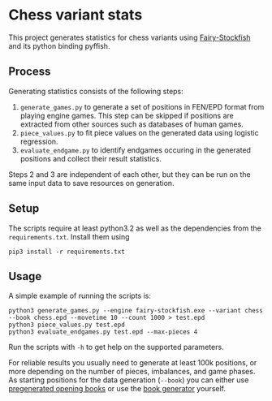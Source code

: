 # Chess variant stats

This project generates statistics for chess variants using [Fairy-Stockfish](https://github.com/ianfab/Fairy-Stockfish) and its python binding pyffish.

## Process
Generating statistics consists of the following steps:
1. `generate_games.py` to generate a set of positions in FEN/EPD format from playing engine games. This step can be skipped if positions are extracted from other sources such as databases of human games.
2. `piece_values.py` to fit piece values on the generated data using logistic regression.
3. `evaluate_endgame.py` to identify endgames occuring in the generated positions and collect their result statistics.

Steps 2 and 3 are independent of each other, but they can be run on the same input data to save resources on generation.

## Setup
The scripts require at least python3.2 as well as the dependencies from the `requirements.txt`. Install them using
```
pip3 install -r requirements.txt
```

## Usage
A simple example of running the scripts is:
```
python3 generate_games.py --engine fairy-stockfish.exe --variant chess --book chess.epd --movetime 10 --count 1000 > test.epd
python3 piece_values.py test.epd
python3 evaluate_endgames.py test.epd --max-pieces 4
```
Run the scripts with `-h` to get help on the supported parameters.

For reliable results you usually need to generate at least 100k positions, or more depending on the number of pieces, imbalances, and game phases. As starting positions for the data generation (`--book`) you can either use [pregenerated opening books](https://github.com/ianfab/books) or use the [book generator](https://github.com/ianfab/bookgen) yourself.
